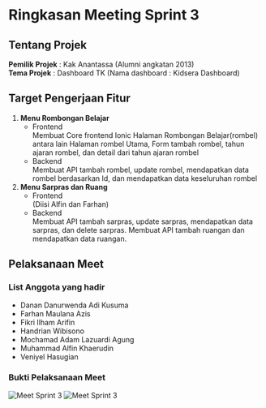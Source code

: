 # Ringkasan Meeting Sprint 3

## Tentang Projek

**Pemilik Projek** : Kak Anantassa (Alumni angkatan 2013) <br>
**Tema Projek** : Dashboard TK (Nama dashboard : Kidsera Dashboard)

## Target Pengerjaan Fitur

1. **Menu Rombongan Belajar**
	- Frontend <br>
	Membuat Core frontend Ionic Halaman Rombongan Belajar(rombel) antara lain Halaman rombel Utama, Form tambah rombel, tahun ajaran rombel, dan detail dari tahun ajaran rombel
	- Backend <br>
	Membuat API tambah rombel, update rombel, mendapatkan data rombel berdasarkan Id, dan mendapatkan data keseluruhan rombel 
2. **Menu Sarpras dan Ruang**
	- Frontend <br>
	(Diisi Alfin dan Farhan)
	- Backend <br>
	Membuat API tambah sarpras, update sarpras, mendapatkan data sarpras, dan delete sarpras. Membuat API tambah ruangan dan mendapatkan data ruangan.

## Pelaksanaan Meet

### List Anggota yang hadir

- Danan Danurwenda Adi Kusuma
- Farhan Maulana Azis
- Fikri Ilham Arifin
- Handrian Wibisono
- Mochamad Adam Lazuardi Agung
- Muhammad Alfin Khaerudin
- Veniyel Hasugian

### Bukti Pelaksanaan Meet
![Meet Sprint 3]( https://imgur.com/m06Yz7a.png)
![Meet Sprint 3](  https://imgur.com/8ackT4Z.png)
